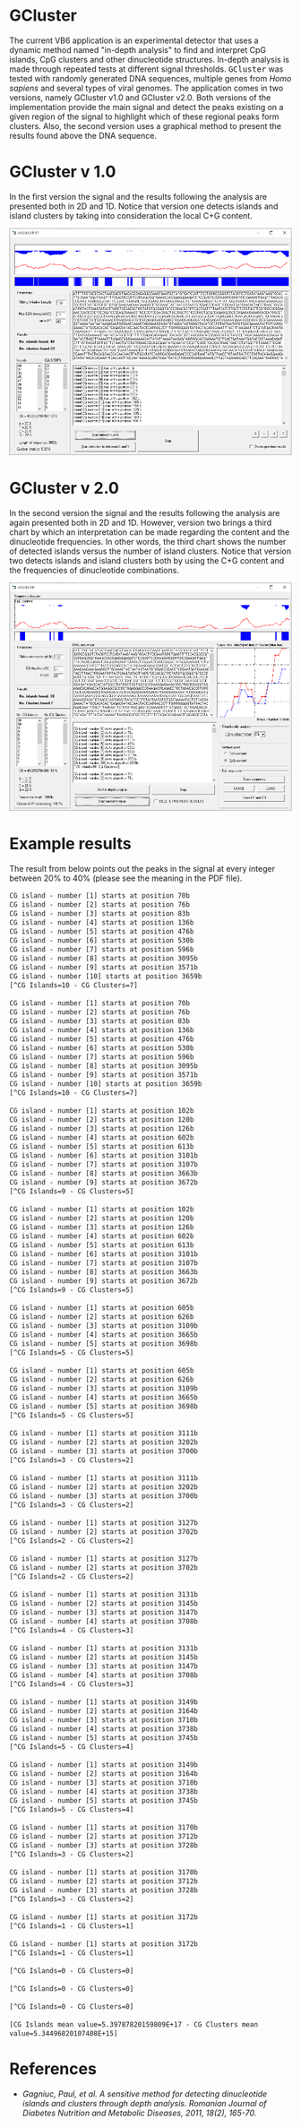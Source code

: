 # GCluster

The current VB6 application is an experimental detector that uses a dynamic method named "in-depth analysis" to find and interpret CpG islands, CpG clusters and other dinucleotide structures. In-depth analysis is made through repeated tests at different signal thresholds. <kbd>GCluster</kbd> was tested with randomly generated DNA sequences, multiple genes from <i>Homo sapiens</i> and several types of viral genomes. The application comes in two versions, namely GCluster v1.0 and GCluster v2.0. Both versions of the implementation provide the main signal and detect the peaks existing on a given region of the signal to highlight which of these regional peaks form clusters. Also, the second version uses a graphical method to present the results found above the DNA sequence.

# GCluster v 1.0

In the first version the signal and the results following the analysis are presented both in 2D and 1D. Notice that version one detects islands and island clusters by taking into consideration the local C+G content.

<kbd><img src="https://github.com/Gagniuc/GCluster/blob/main/img/GCLUSTER%20V1.png?raw=true" /></kbd>

# GCluster v 2.0

In the second version the signal and the results following the analysis are again presented both in 2D and 1D. However, version two brings a third chart by which an interpretation can be made regarding the content and the dinucleotide frequencies. In other words, the third chart shows the number of detected islands versus the number of island clusters. Notice that version two detects islands and island clusters both by using the C+G content and the frequencies of dinucleotide combinations.

<kbd><img src="https://github.com/Gagniuc/GCluster/blob/main/img/GCLUSTER%20V2.png?raw=true" /></kbd>

# Example results

The result from below points out the peaks in the signal at every integer between 20% to 40% (please see the meaning in the PDF file).

~~~
CG island - number [1] starts at position 70b
CG island - number [2] starts at position 76b
CG island - number [3] starts at position 83b
CG island - number [4] starts at position 136b
CG island - number [5] starts at position 476b
CG island - number [6] starts at position 530b
CG island - number [7] starts at position 596b
CG island - number [8] starts at position 3095b
CG island - number [9] starts at position 3571b
CG island - number [10] starts at position 3659b
[^CG Islands=10 - CG Clusters=7]

CG island - number [1] starts at position 70b
CG island - number [2] starts at position 76b
CG island - number [3] starts at position 83b
CG island - number [4] starts at position 136b
CG island - number [5] starts at position 476b
CG island - number [6] starts at position 530b
CG island - number [7] starts at position 596b
CG island - number [8] starts at position 3095b
CG island - number [9] starts at position 3571b
CG island - number [10] starts at position 3659b
[^CG Islands=10 - CG Clusters=7]

CG island - number [1] starts at position 102b
CG island - number [2] starts at position 120b
CG island - number [3] starts at position 126b
CG island - number [4] starts at position 602b
CG island - number [5] starts at position 613b
CG island - number [6] starts at position 3101b
CG island - number [7] starts at position 3107b
CG island - number [8] starts at position 3663b
CG island - number [9] starts at position 3672b
[^CG Islands=9 - CG Clusters=5]

CG island - number [1] starts at position 102b
CG island - number [2] starts at position 120b
CG island - number [3] starts at position 126b
CG island - number [4] starts at position 602b
CG island - number [5] starts at position 613b
CG island - number [6] starts at position 3101b
CG island - number [7] starts at position 3107b
CG island - number [8] starts at position 3663b
CG island - number [9] starts at position 3672b
[^CG Islands=9 - CG Clusters=5]

CG island - number [1] starts at position 605b
CG island - number [2] starts at position 626b
CG island - number [3] starts at position 3109b
CG island - number [4] starts at position 3665b
CG island - number [5] starts at position 3698b
[^CG Islands=5 - CG Clusters=5]

CG island - number [1] starts at position 605b
CG island - number [2] starts at position 626b
CG island - number [3] starts at position 3109b
CG island - number [4] starts at position 3665b
CG island - number [5] starts at position 3698b
[^CG Islands=5 - CG Clusters=5]

CG island - number [1] starts at position 3111b
CG island - number [2] starts at position 3202b
CG island - number [3] starts at position 3700b
[^CG Islands=3 - CG Clusters=2]

CG island - number [1] starts at position 3111b
CG island - number [2] starts at position 3202b
CG island - number [3] starts at position 3700b
[^CG Islands=3 - CG Clusters=2]

CG island - number [1] starts at position 3127b
CG island - number [2] starts at position 3702b
[^CG Islands=2 - CG Clusters=2]

CG island - number [1] starts at position 3127b
CG island - number [2] starts at position 3702b
[^CG Islands=2 - CG Clusters=2]

CG island - number [1] starts at position 3131b
CG island - number [2] starts at position 3145b
CG island - number [3] starts at position 3147b
CG island - number [4] starts at position 3708b
[^CG Islands=4 - CG Clusters=3]

CG island - number [1] starts at position 3131b
CG island - number [2] starts at position 3145b
CG island - number [3] starts at position 3147b
CG island - number [4] starts at position 3708b
[^CG Islands=4 - CG Clusters=3]

CG island - number [1] starts at position 3149b
CG island - number [2] starts at position 3164b
CG island - number [3] starts at position 3710b
CG island - number [4] starts at position 3738b
CG island - number [5] starts at position 3745b
[^CG Islands=5 - CG Clusters=4]

CG island - number [1] starts at position 3149b
CG island - number [2] starts at position 3164b
CG island - number [3] starts at position 3710b
CG island - number [4] starts at position 3738b
CG island - number [5] starts at position 3745b
[^CG Islands=5 - CG Clusters=4]

CG island - number [1] starts at position 3170b
CG island - number [2] starts at position 3712b
CG island - number [3] starts at position 3728b
[^CG Islands=3 - CG Clusters=2]

CG island - number [1] starts at position 3170b
CG island - number [2] starts at position 3712b
CG island - number [3] starts at position 3728b
[^CG Islands=3 - CG Clusters=2]

CG island - number [1] starts at position 3172b
[^CG Islands=1 - CG Clusters=1]

CG island - number [1] starts at position 3172b
[^CG Islands=1 - CG Clusters=1]

[^CG Islands=0 - CG Clusters=0]

[^CG Islands=0 - CG Clusters=0]

[^CG Islands=0 - CG Clusters=0]

[CG Islands mean value=5.39787820159809E+17 - CG Clusters mean value=5.34496820107408E+15]
~~~

# References

- <i>Gagniuc, Paul, et al. A sensitive method for detecting dinucleotide islands and clusters through depth analysis. Romanian Journal of Diabetes Nutrition and Metabolic Diseases, 2011, 18(2), 165-70.</i>
